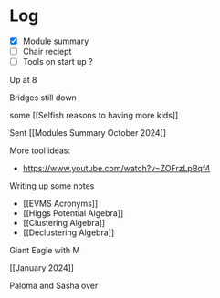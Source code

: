 

# Log

- [x] Module summary
- [ ] Chair reciept 
- [ ] Tools on start up ?

Up at 8

Bridges still down

some [[Selfish reasons to having more kids]]

Sent [[Modules Summary October 2024]]

More tool ideas:
- https://www.youtube.com/watch?v=ZOFrzLpBqf4

Writing up some notes
- [[EVMS Acronyms]]
- [[Higgs Potential Algebra]]
- [[Clustering Algebra]]
- [[Declustering Algebra]]

Giant Eagle with M

[[January 2024]]

Paloma and Sasha over